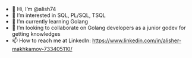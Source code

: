 - 👋 Hi, I’m @alish74
- 👀 I’m interested in SQL, PL/SQL, TSQL
- 🌱 I’m currently learning Golang
- 💞️ I’m looking to collaborate on Golang developers as a junior godev for getting knowledges
- 📫 How to reach me at LinkedIn: https://www.linkedin.com/in/alisher-makhkamov-733405110/

<!---
alish74/alish74 is a ✨ special ✨ repository because its `README.md` (this file) appears on your GitHub profile.
You can click the Preview link to take a look at your changes.
--->
